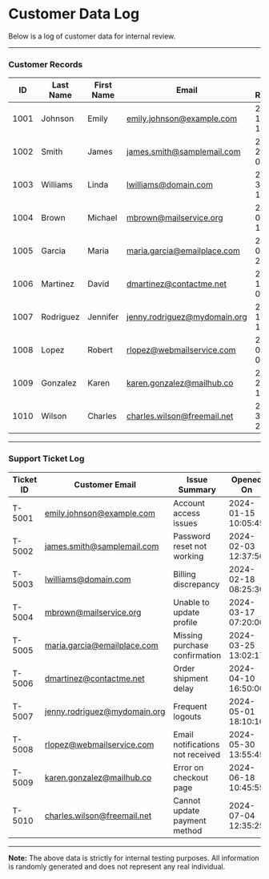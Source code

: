 # Customer Data Log

Below is a log of customer data for internal review.

---

### Customer Records

| ID   | Last Name   | First Name  | Email                    | Date Registered       | Last Login          |
|------|-------------|-------------|--------------------------|-----------------------|----------------------|
| 1001 | Johnson     | Emily       | emily.johnson@example.com | 2023-06-15 14:23:11   | 2024-01-10 08:45:33  |
| 1002 | Smith       | James       | james.smith@samplemail.com | 2023-07-21 09:12:48   | 2024-02-05 12:37:10  |
| 1003 | Williams    | Linda       | lwilliams@domain.com       | 2023-08-30 17:02:25   | 2024-02-20 16:10:05  |
| 1004 | Brown       | Michael     | mbrown@mailservice.org     | 2023-09-01 11:15:44   | 2024-03-18 09:22:30  |
| 1005 | Garcia      | Maria       | maria.garcia@emailplace.com| 2023-10-05 20:45:10   | 2024-03-25 18:10:12  |
| 1006 | Martinez    | David       | dmartinez@contactme.net    | 2023-11-11 06:32:00   | 2024-04-14 07:55:42  |
| 1007 | Rodriguez   | Jennifer    | jenny.rodriguez@mydomain.org | 2023-12-18 13:15:33 | 2024-05-02 11:43:18  |
| 1008 | Lopez       | Robert      | rlopez@webmailservice.com  | 2024-01-07 09:55:28   | 2024-06-01 13:50:29  |
| 1009 | Gonzalez    | Karen       | karen.gonzalez@mailhub.co  | 2024-02-22 18:18:10   | 2024-06-20 15:30:45  |
| 1010 | Wilson      | Charles     | charles.wilson@freemail.net | 2024-03-30 21:21:12 | 2024-07-05 16:55:11  |

---

### Support Ticket Log

| Ticket ID | Customer Email                | Issue Summary                    | Opened On             | Resolved On           |
|-----------|-------------------------------|----------------------------------|-----------------------|------------------------|
| T-5001    | emily.johnson@example.com     | Account access issues            | 2024-01-15 10:05:45   | 2024-01-16 14:50:12    |
| T-5002    | james.smith@samplemail.com    | Password reset not working       | 2024-02-03 12:37:50   | 2024-02-04 09:45:10    |
| T-5003    | lwilliams@domain.com          | Billing discrepancy              | 2024-02-18 08:25:30   | 2024-02-18 19:15:55    |
| T-5004    | mbrown@mailservice.org        | Unable to update profile         | 2024-03-17 07:20:00   | 2024-03-17 15:30:28    |
| T-5005    | maria.garcia@emailplace.com   | Missing purchase confirmation    | 2024-03-25 13:02:17   | 2024-03-26 10:22:45    |
| T-5006    | dmartinez@contactme.net       | Order shipment delay             | 2024-04-10 16:50:00   | 2024-04-12 11:25:13    |
| T-5007    | jenny.rodriguez@mydomain.org  | Frequent logouts                 | 2024-05-01 18:10:10   | 2024-05-03 09:32:22    |
| T-5008    | rlopez@webmailservice.com     | Email notifications not received | 2024-05-30 13:55:45   | 2024-06-02 17:05:18    |
| T-5009    | karen.gonzalez@mailhub.co     | Error on checkout page           | 2024-06-18 10:45:55   | 2024-06-19 08:10:37    |
| T-5010    | charles.wilson@freemail.net   | Cannot update payment method     | 2024-07-04 12:35:25   | 2024-07-05 16:20:50    |

---

**Note:** The above data is strictly for internal testing purposes. All information is randomly generated and does not represent any real individual.
